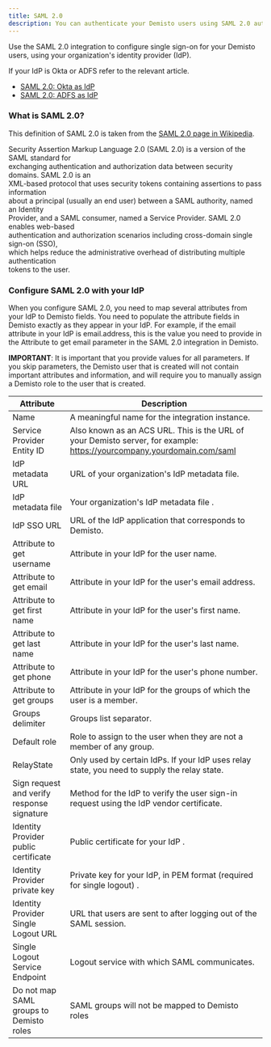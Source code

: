 ```yaml
---
title: SAML 2.0
description: You can authenticate your Demisto users using SAML 2.0 authentication and your organization`s as the identity provider.
---
```


Use the SAML 2.0 integration to configure single sign-on for your Demisto users, using your organization's identity provider (IdP).

If your IdP is Okta or ADFS refer to the relevant article.

* [SAML 2.0: Okta as IdP](https://xsoar.pan.dev/docs/reference/integrations/saml-20---okta-as-id-p)
* [SAML 2.0: ADFS as IdP](https://xsoar.pan.dev/docs/reference/integrations/saml-20---adfs-as-id-p)

### What is SAML 2.0?

This definition of SAML 2.0 is taken from the [SAML 2.0 page in Wikipedia](https://en.wikipedia.org/wiki/SAML_2.0).

Security Assertion Markup Language 2.0 (SAML 2.0) is a version of the SAML standard for  
exchanging authentication and authorization data between security domains. SAML 2.0 is an  
XML-based protocol that uses security tokens containing assertions to pass information  
about a principal (usually an end user) between a SAML authority, named an Identity  
Provider, and a SAML consumer, named a Service Provider. SAML 2.0 enables web-based  
authentication and authorization scenarios including cross-domain single sign-on (SSO),  
which helps reduce the administrative overhead of distributing multiple authentication  
tokens to the user.

### Configure SAML 2.0 with your IdP

When you configure SAML 2.0, you need to map several attributes from your IdP to Demisto fields. You need to populate the attribute fields in Demisto exactly as they appear in your IdP. For example, if the email attribute in your IdP is email.address, this is the value you need to provide in the Attribute to get email parameter in the SAML 2.0 integration in Demisto.

**IMPORTANT**: It is important that you provide values for all parameters. If you skip parameters, the Demisto user that is created will not contain important attributes and information, and will require you to manually assign a Demisto role to the user that is created.

| Attribute | Description |
| --- | --- |
| Name | A meaningful name for the integration instance. |
| Service Provider Entity ID | Also known as an ACS URL. This is the URL of your Demisto server, for example: https://yourcompany.yourdomain.com/saml |
| IdP metadata URL | URL of your organization's IdP metadata file. |
| IdP metadata file | Your organization's IdP metadata file . |
| IdP SSO URL | URL of the IdP application that corresponds to Demisto. |
| Attribute to get username | Attribute in your IdP for the user name. |
| Attribute to get email | Attribute in your IdP for the user's email address. |
| Attribute to get first name | Attribute in your IdP for the user's first name. |
| Attribute to get last name | Attribute in your IdP for the user's last name. |
| Attribute to get phone | Attribute in your IdP for the user's phone number. |
| Attribute to get groups | Attribute in your IdP for the groups of which the user is a member. |
| Groups delimiter | Groups list separator. |
| Default role | Role to assign to the user when they are not a member of any group. |
| RelayState | Only used by certain IdPs. If your IdP uses relay state, you need to supply the relay state. |
| Sign request and verify response signature | Method for the IdP to verify the user sign-in request using the IdP vendor certificate. |
| Identity Provider public certificate | Public certificate for your IdP . |
| Identity Provider private key | Private key for your IdP, in PEM format (required for single logout) . |
| Identity Provider Single Logout URL | URL that users are sent to after logging out of the SAML session. |
| Single Logout Service Endpoint | Logout service with which SAML communicates. |
| Do not map SAML groups to Demisto roles | SAML groups will not be mapped to Demisto roles |